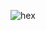 ![hex](https://user-images.githubusercontent.com/112278719/212500803-2985f7cf-b817-4e5e-909d-e460eca330ed.png)


